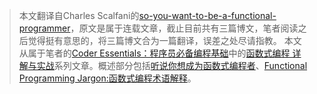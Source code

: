 > 本文翻译自Charles Scalfani的[so-you-want-to-be-a-functional-programmer](https://medium.com/@cscalfani/so-you-want-to-be-a-functional-programmer-part-3-1b0fd14eb1a7#.i6c4j92ae)，原文是属于连载文章，截止目前共有三篇博文，笔者阅读之后觉得挺有意思的，将三篇博文合为一篇翻译，误差之处尽请指教。
> 本文从属于笔者的[Coder Essentials：程序员必备编程基础](https://github.com/wxyyxc1992/Coder-Essentials)中的[函数式编程 详解与实战](https://github.com/wxyyxc1992/Coder-Essentials/tree/master/ProgrammingParadigm/FunctionalProgramming)系列文章。概述部分包括[听说你想成为函数式编程者]()、[Functional Programming Jargon:函数式编程术语解释](https://github.com/wxyyxc1992/Coder-Essentials/blob/master/ProgrammingParadigm/FunctionalProgramming/functional-programming-jargon-by-javascript.md)。